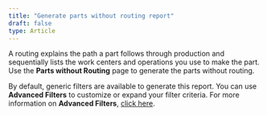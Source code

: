 ```yaml
---
title: "Generate parts without routing report"
draft: false
type: Article
---
```


A routing explains the path a part follows through production and sequentially lists the work centers and operations you use to make the part. Use the **Parts without Routing** page to generate the parts without routing.

By default, generic filters are available to generate this report. You can use **Advanced Filters** to customize or expand your filter criteria. For more information on **Advanced Filters**, [click here]().